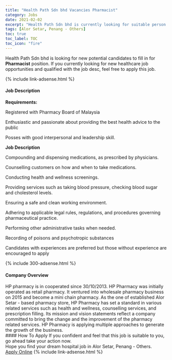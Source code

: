 ```yaml
---
title: "Health Path Sdn bhd Vacancies Pharmacist" 
category: Jobs 
date: 2021-02-02 
excerpt: "Health Path Sdn bhd is currently looking for suitable person to fill in the Pharmacist which positioned at Alor Setar, Penang - Others" 
tags: [Alor Setar, Penang - Others] 
toc: true 
toc_label: TOC 
toc_icon: "fire" 
--- 
```


<p>Health Path Sdn bhd is looking for new potential candidates to fill in for <b>Pharmacist</b> position. If you currently looking for new healthcare job opportunities and qualified with the job desc, feel free to apply this job.
</p>{% include link-adsense.html %} 
<div><div><h4>Job Description</h4></div><div><div><span><div><p><strong>Requirements:</strong></p><p>Registered with Pharmacy Board of Malaysia</p><p>Enthusiastic and passionate&#160;about providing the best health advice to the public</p><p>Posses with good interpersonal and leadership skill.</p><p><strong>Job Description</strong></p><p>Compounding and dispensing medications, as prescribed by physicians.</p><p>Counselling customers on how and when to take medications.</p><p>Conducting health and wellness screenings.</p><p>Providing services such as taking blood pressure, checking blood sugar and cholesterol levels.</p><p>Ensuring a safe and clean working environment.</p><p>Adhering to applicable legal rules, regulations, and procedures governing pharmaceutical practice.</p><p>Performing other administrative tasks when needed.</p><p>Recording of poisons and psychotropic substances</p><p>Candidates with experiences are preferred but those without experience are encouraged to apply</p></div></span></div></div></div> 
{% include 300-adsense.html %} 
<div><div><h4>Company Overview</h4></div><div><div><span><div><div>
	HP pharmacy is in cooperated since 30/10/2013. HP Pharmacy was initially operated as retail pharmacy. It ventured into wholesale pharmacy business on 2015 and become a mini chain pharmacy. As the one of established Alor Setar - based pharmacy store, HP Pharmacy has set a standard in various related services such as health and wellness, counselling services, and prescription filling. Its mission and vision statements reflect a company committed to bring the change and the improvement of the pharmacy related services.&#160;HP Pharmacy is applying multiple approaches to generate the growth of the business.</div></div></span></div></div></div> 
#### How To Apply 
If you confident and feel that this job is suitable to you, go ahead take your action now. <br/> 
Hope you find your dream hospital job in Alor Setar, Penang - Others. <br/> 
<a href="https://www.jobstreet.com.my/en/job/pharmacist-4474863?jobId=jobstreet-my-job-4474863&sectionRank=17&token=0~94f5b54e-3e3e-46ab-9eba-2a41cc225998&fr=SRP%20View%20In%20New%20Ta" class="btn btn--warning" target="_blank" rel="nofollow noopenner">Apply Online</a> 
{% include link-adsense.html %} 